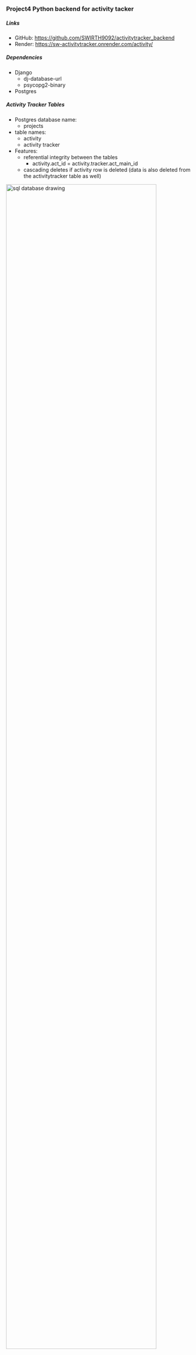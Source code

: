 ### Project4 Python backend for activity tacker

##### Links
- GitHub: https://github.com/SWIRTH9092/activitytracker_backend
- Render: https://sw-activitytracker.onrender.com/activity/

##### Dependencies
- Django
    - dj-database-url 
    - psycopg2-binary 
- Postgres

##### Activity Tracker Tables
-   Postgres database name:  
    - projects
-   table names:
    - activity 
    - activity tracker
- Features:
    -  referential integrity between the tables
        - activity.act_id = activity.tracker.act_main_id
    -  cascading deletes if activity row is deleted (data is also deleted from the activitytracker table as well)

<img src="https://i.imgur.com/7jVQkmQ.png" alt="sql database drawing" title="SQL database drawing" width="90%"/> 

#### Routes 

| Table |Routes | Method | EndPoints | Expected Result |
|------|-------|--------|-----------|-----------------|
| activity | Index | GET | /activity | Gets all entries |
| activity | Create | POST | /activity | Creates a new entry |
| activity | Show | GET | /activity:id | Gets 1 entry
| activity | Update | PUT | /activity:id | Updates Existing Entry |
| activity | Delete | DELETE | /activity:id | Removes entry from database
| activitytracker| Index | GET | /activitytracker | Gets all entries |
| activitytracker| Create | POST | /activitytracker | Creates a new entry |
| activitytracker| Show | GET | /activitytracker:id | Shows all entries for an activity
| activitytracker| Update | PUT | /activitytracker:id | Updates Existing Entry |
| activitytracker| Delete | DELETE | /activitytracker:id | Removes entry from database
